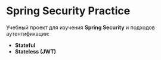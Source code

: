 # Spring Security Practice

Учебный проект для изучения **Spring Security** и подходов аутентификации:

- **Stateful**
- **Stateless (JWT)** 
